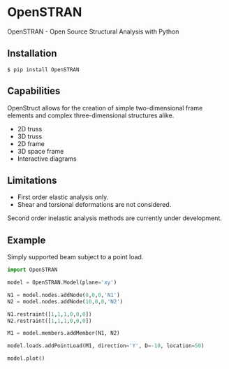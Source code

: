 # OpenSTRAN

OpenSTRAN - Open Source Structural Analysis with Python

## Installation
```
$ pip install OpenSTRAN
```

## Capabilities

OpenStruct allows for the creation of simple two-dimensional frame elements
and complex three-dimensional structures alike.

* 2D truss
* 3D truss
* 2D frame
* 3D space frame
* Interactive diagrams

## Limitations
* First order elastic analysis only.
* Shear and torsional deformations are not considered.

Second order inelastic analysis methods are currently under development.


## Example
Simply supported beam subject to a point load.
```python
import OpenSTRAN

model = OpenSTRAN.Model(plane='xy')

N1 = model.nodes.addNode(0,0,0,'N1')
N2 = model.nodes.addNode(10,0,0,'N2')

N1.restraint([1,1,1,0,0,0])
N2.restraint([1,1,1,0,0,0])

M1 = model.members.addMember(N1, N2)

model.loads.addPointLoad(M1, direction='Y', D=-10, location=50)

model.plot()
```